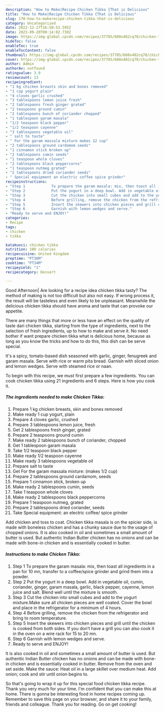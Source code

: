 ```yaml
---
description: "How to Make|Recipe Chicken Tikka {That is Delicious"
title: "How to Make|Recipe Chicken Tikka {That is Delicious"
slug: 170-how-to-makerecipe-chicken-tikka-that-is-delicious
category: Uncategorized
date: 2022-12-27T16:50:53.595Z
date: 2023-09-20T00:14:02.730Z
image: https://img-global.cpcdn.com/recipes/37785/680x482cq70/chicken-tikka-recipe-main-photo.jpg
hideToc: false
enableToc: true
enableTocContent: false
thumbnail: https://img-global.cpcdn.com/recipes/37785/680x482cq70/chicken-tikka-recipe-main-photo.jpg
cover: https://img-global.cpcdn.com/recipes/37785/680x482cq70/chicken-tikka-recipe-main-photo.jpg
author: Admin
authorAv: notfound
ratingvalue: 3.9
reviewcount: 13
recipeingredient:
- "1 kg chicken breasts skin and bones removed"
- "1 cup yogurt plain"
- "4 cloves garlic crushed"
- "3 tablespoons lemon juice fresh"
- "2 tablespoons fresh ginger grated"
- "2 teaspoons ground cumin"
- "2 tablespoons bunch of coriander chopped"
- "1 tablespoon garam masala"
- "1/2 teaspoon black pepper"
- "1/2 teaspoon cayenne"
- "3 tablespoons vegetable oil"
- " salt to taste"
- " For the garam massala mixture makes 12 cup"
- "2 tablespoons ground cardamom seeds"
- "1 cinnamon stick broken up"
- "2 tablespoons cumin seeds"
- "1 teaspoon whole cloves"
- "2 tablespoons black peppercorns"
- "1 teaspoon nutmeg grated"
- "2 tablespoons dried coriander seeds"
- " Special equipment an electric coffee spice grinder"
recipeinstructions:
- "Step 1            To prepare the garam masala: mix, then toast all ingredients in a pan for 10 mn, transfer to a coffee/spice grinder and grind them into a powder."
- "Step 2            Put the yogurt in a deep bowl. Add in vegetable oil, cumin, coriander, ginger, garam masala, garlic, black pepper, cayenne, lemon juice and salt. Blend well until the mixture is smooth."
- "Step 3            Cut the chicken into small cubes and add to the yogurt mixture.Make sure all chicken pieces are well coated. Cover the bowl and place in the refrigerator for a minimum of 4 hours."
- "Step 4            Before grilling, remove the chicken from the refrigerator and bring to room temperature."
- "Step 5            Insert the skewers into chicken pieces and grill until the chicken is cooked from both sides. If you don’t have a grill you can also cook it in the oven on a wire rack for 15 to 20 mn."
- "Step 6            Garnish with lemon wedges and serve."
- "Ready to serve and ENJOY!"
categories:
- Recipe
tags:
- chicken
- tikka

katakunci: chicken tikka 
nutrition: 100 calories
recipecuisine: United Kingdom
preptime: "PT36M"
cooktime: "PT34M"
recipeyield: "1"
recipecategory: Dessert

---
```



Good Afternoon| Are looking for a recipe idea chicken tikka tasty? The method of making is not too difficult but also not easy. If wrong process it, the result will be tasteless and even likely to be unpleasant. Meanwhile the delicious chicken tikka should have aroma and taste that can provoke our appetite.






There are many things that more or less have an effect on the quality of taste dari chicken tikka, starting from the type of ingredients, next to the selection of fresh ingredients, up to how to make and serve it. No need bother if want prepare chicken tikka what is delicious home, because as long as you know the tricks and how to do this, this dish can be serve special.


It&#39;s a spicy, tomato-based dish seasoned with garlic, ginger, fenugreek and garam masala. Serve with rice or warm pita bread. Garnish with sliced onion and lemon wedges. Serve with steamed rice or naan.


To begin with this recipe, we must first prepare a few ingredients. You can cook chicken tikka using 21 ingredients and 6 steps. Here is how you cook it.

<!--inarticleads1-->

##### The ingredients needed to make Chicken Tikka:

1. Prepare 1 kg chicken breasts, skin and bones removed
1. Make ready 1 cup yogurt, plain
1. Prepare 4 cloves garlic, crushed
1. Prepare 3 tablespoons lemon juice, fresh
1. Get 2 tablespoons fresh ginger, grated
1. Prepare 2 teaspoons ground cumin
1. Make ready 2 tablespoons bunch of coriander, chopped
1. Get 1 tablespoon garam masala
1. Take 1/2 teaspoon black pepper
1. Make ready 1/2 teaspoon cayenne
1. Make ready 3 tablespoons vegetable oil
1. Prepare  salt to taste
1. Get  For the garam massala mixture: (makes 1/2 cup)
1. Prepare 2 tablespoons ground cardamom, seeds
1. Prepare 1 cinnamon stick, broken up
1. Make ready 2 tablespoons cumin, seeds
1. Take 1 teaspoon whole cloves
1. Make ready 2 tablespoons black peppercorns
1. Prepare 1 teaspoon nutmeg, grated
1. Prepare 2 tablespoons dried coriander, seeds
1. Take  Special equipment: an electric coffee/ spice grinder


Add chicken and toss to coat. Chicken tikka masala is on the spicier side, is made with boneless chicken and has a chunky sauce due to the usage of chopped onions. It is also cooked in oil and sometimes a small amount of butter is used. But authentic Indian Butter chicken has no onions and can be made with bone-in chicken and is essentially cooked in butter. 

<!--inarticleads2-->

##### Instructions to make Chicken Tikka:

1. Step 1            To prepare the garam masala: mix, then toast all ingredients in a pan for 10 mn, transfer to a coffee/spice grinder and grind them into a powder.
1. Step 2            Put the yogurt in a deep bowl. Add in vegetable oil, cumin, coriander, ginger, garam masala, garlic, black pepper, cayenne, lemon juice and salt. Blend well until the mixture is smooth.
1. Step 3            Cut the chicken into small cubes and add to the yogurt mixture.Make sure all chicken pieces are well coated. Cover the bowl and place in the refrigerator for a minimum of 4 hours.
1. Step 4            Before grilling, remove the chicken from the refrigerator and bring to room temperature.
1. Step 5            Insert the skewers into chicken pieces and grill until the chicken is cooked from both sides. If you don’t have a grill you can also cook it in the oven on a wire rack for 15 to 20 mn.
1. Step 6            Garnish with lemon wedges and serve.
1. Ready to serve and ENJOY!

It is also cooked in oil and sometimes a small amount of butter is used. But authentic Indian Butter chicken has no onions and can be made with bone-in chicken and is essentially cooked in butter. Remove from the oven and set aside. Make the sauce: Heat oil in a large skillet over medium heat. Add onion; cook and stir until onion begins to. 

So that's going to wrap it up for this special food chicken tikka recipe. Thank you very much for your time. I'm confident that you can make this at home. There is gonna be interesting food in home recipes coming up. Remember to save this page on your browser, and share it to your family, friends and colleague. Thank you for reading. Go on get cooking!

